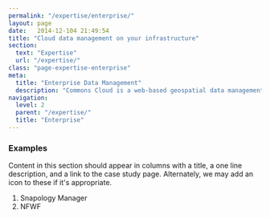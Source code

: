 ```yaml
---
permalink: "/expertise/enterprise/"
layout: page
date:   2014-12-104 21:49:54
title: "Cloud data management on your infrastructure"
section: 
  text: "Expertise"
  url: "/expertise/"
class: "page-expertise-enterprise"
meta:
  title: "Enterprise Data Management"
  description: "Commons Cloud is a web-based geospatial data management system hosted on your infrastructure"
navigation:
  level: 2
  parent: "/expertise/"
  title: "Enterprise"
---
```


### Examples

Content in this section should appear in columns with a title, a one line description, and a link to the case study page. Alternately, we may add an icon to these if it's appropriate.

1. Snapology Manager
2. NFWF